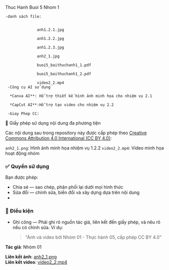 Thuc Hanh Buoi 5 Nhom 1
    
    
    
    -danh sách file:
    
                  
                  anh1.2.1.jpg
                  
                  anh1.2.2.jpg
                  
                  anh1.2.3.jpg
                  
                  anh2_1.jpg
                  
                  buoi5_baithuchanh1_1.pdf
                  
                  buoi5_baithuchanh1_2.pdf
                  
                  video2_2.mp4
     -Công cụ AI sử dụng
     
      *Canva AI**: Hỗ trợ thiết kế hình ảnh minh họa cho nhiệm vụ 2.1
      
      *CapCut AI**:Hỗ trợ tạo video cho nhiệm vụ 2.2
      
     -Giay Phep CC:
📜 Giấy phép sử dụng nội dung đa phương tiện

Các nội dung sau trong repository này được cấp phép theo [Creative Commons Attribution 4.0 International (CC BY 4.0)](https://creativecommons.org/licenses/by/4.0/):

`anh2_1.png`: Hình ảnh minh họa nhiệm vụ 1.2.2
`video2_2.mp4`: Video minh họa hoạt động nhóm
### ✅ Quyền sử dụng

Bạn được phép:
- Chia sẻ — sao chép, phân phối lại dưới mọi hình thức
- Sửa đổi — chỉnh sửa, biến đổi và xây dựng dựa trên nội dung
- 
### 📝 Điều kiện
- Ghi công — Phải ghi rõ nguồn tác giả, liên kết đến giấy phép, và nêu rõ nếu có chỉnh sửa. Ví dụ:
  > "Ảnh và video bởi Nhóm 01 - Thực hành 05, cấp phép CC BY 4.0"
  > 
**Tác giả**: Nhóm 01

**Liên kết ảnh**: [anh2_1.png](https://github.com/ST1708/ThucHanh_05_Nhom_01/blob/868a8134c31ce874166df48d08cb719163f0e8c5/anh2_1.png)  
**Liên kết video**: [video2_2.mp4](https://github.com/ST1708/ThucHanh_05_Nhom_01/blob/868a8134c31ce874166df48d08cb719163f0e8c5/video2_2.mp4)


                  
